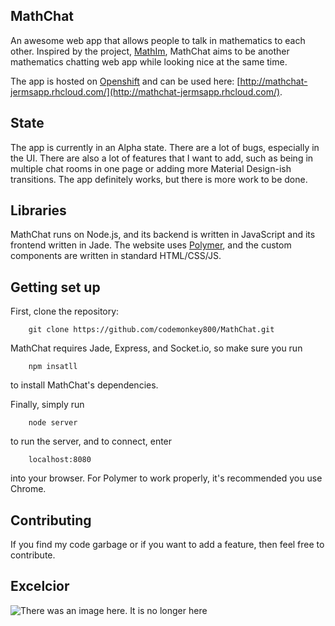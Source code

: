 MathChat
-------

An awesome web app that allows people to talk in mathematics to each other. Inspired by the project, [MathIm](http://mathim.com/),
MathChat aims to be another mathematics chatting web app while looking nice at the same time.

The app is hosted on [Openshift](https://www.openshift.com/) and can be used here: 
[http://mathchat-jermsapp.rhcloud.com/](http://mathchat-jermsapp.rhcloud.com/).

State
-----

The app is currently in an Alpha state. There are a lot of bugs, especially in the UI. There are also a lot of
features that I want to add, such as being in multiple chat rooms in one page or adding more
Material Design-ish transitions. The app definitely works, but there is more work to be done.

Libraries
---------
MathChat runs on Node.js, and its backend is written in JavaScript and its frontend written in Jade. The website uses 
[Polymer](https://www.polymer-project.org/), and the custom components are written in standard HTML/CSS/JS.

Getting set up
-------------
First, clone the repository:

```
    git clone https://github.com/codemonkey800/MathChat.git
```

MathChat requires Jade, Express, and Socket.io, so make sure you run

```
    npm insatll
```

to install MathChat's dependencies.

Finally, simply run

```
    node server
```

to run the server, and to connect, enter

```
    localhost:8080
```

into your browser. For Polymer to work properly, it's recommended you use Chrome.

Contributing
------------
If you find my code garbage or if you want to add a feature, then feel free to contribute.

Excelcior
--------
![There was an image here. It is no longer here](http://goo.gl/Tu3BUa)
